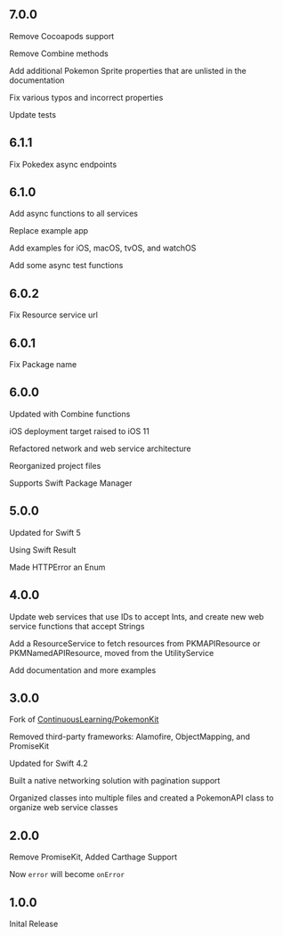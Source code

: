 ## 7.0.0
Remove Cocoapods support

Remove Combine methods

Add additional Pokemon Sprite properties that are unlisted in the documentation

Fix various typos and incorrect properties

Update tests

## 6.1.1
Fix Pokedex async endpoints


## 6.1.0
Add async functions to all services

Replace example app

Add examples for iOS, macOS, tvOS, and watchOS

Add some async test functions


## 6.0.2
Fix Resource service url


## 6.0.1
Fix Package name


## 6.0.0
Updated with Combine functions

iOS deployment target raised to iOS 11

Refactored network and web service architecture

Reorganized project files

Supports Swift Package Manager

## 5.0.0
Updated for Swift 5

Using Swift Result

Made HTTPError an Enum

## 4.0.0
Update web services that use IDs to accept Ints, and create new web service functions that accept Strings

Add a ResourceService to fetch resources from PKMAPIResource or PKMNamedAPIResource, moved from the UtilityService

Add documentation and more examples

## 3.0.0
Fork of [ContinuousLearning/PokemonKit](https://github.com/ContinuousLearning/PokemonKit)

Removed third-party frameworks: Alamofire, ObjectMapping, and PromiseKit

Updated for Swift 4.2

Built a native networking solution with pagination support

Organized classes into multiple files and created a PokemonAPI class to organize web service classes

## 2.0.0
Remove PromiseKit, Added Carthage Support

Now `error` will become `onError`

## 1.0.0
Inital Release

